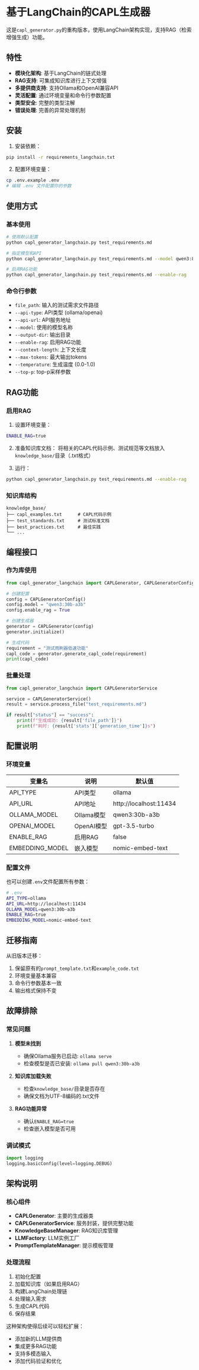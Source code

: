 # 基于LangChain的CAPL生成器

这是`capl_generator.py`的重构版本，使用LangChain架构实现，支持RAG（检索增强生成）功能。

## 特性

- **模块化架构**: 基于LangChain的链式处理
- **RAG支持**: 可集成知识库进行上下文增强
- **多提供商支持**: 支持Ollama和OpenAI兼容API
- **灵活配置**: 通过环境变量和命令行参数配置
- **类型安全**: 完整的类型注解
- **错误处理**: 完善的异常处理机制

## 安装

1. 安装依赖：
```bash
pip install -r requirements_langchain.txt
```

2. 配置环境变量：
```bash
cp .env.example .env
# 编辑 .env 文件配置你的参数
```

## 使用方式

### 基本使用

```bash
# 使用默认配置
python capl_generator_langchain.py test_requirements.md

# 指定模型和API
python capl_generator_langchain.py test_requirements.md --model qwen3:8b --api-url http://localhost:11434

# 启用RAG功能
python capl_generator_langchain.py test_requirements.md --enable-rag
```

### 命令行参数

- `file_path`: 输入的测试需求文件路径
- `--api-type`: API类型 (ollama/openai)
- `--api-url`: API服务地址
- `--model`: 使用的模型名称
- `--output-dir`: 输出目录
- `--enable-rag`: 启用RAG功能
- `--context-length`: 上下文长度
- `--max-tokens`: 最大输出tokens
- `--temperature`: 生成温度 (0.0-1.0)
- `--top-p`: top-p采样参数

## RAG功能

### 启用RAG

1. 设置环境变量：
```bash
ENABLE_RAG=true
```

2. 准备知识库文档：
将相关的CAPL代码示例、测试规范等文档放入`knowledge_base/`目录（.txt格式）

3. 运行：
```bash
python capl_generator_langchain.py test_requirements.md --enable-rag
```

### 知识库结构

```
knowledge_base/
├── capl_examples.txt      # CAPL代码示例
├── test_standards.txt     # 测试标准文档
├── best_practices.txt     # 最佳实践
└── ...
```

## 编程接口

### 作为库使用

```python
from capl_generator_langchain import CAPLGenerator, CAPLGeneratorConfig

# 创建配置
config = CAPLGeneratorConfig()
config.model = "qwen3:30b-a3b"
config.enable_rag = True

# 创建生成器
generator = CAPLGenerator(config)
generator.initialize()

# 生成代码
requirement = "测试雨刷器低速功能"
capl_code = generator.generate_capl_code(requirement)
print(capl_code)
```

### 批量处理

```python
from capl_generator_langchain import CAPLGeneratorService

service = CAPLGeneratorService()
result = service.process_file("test_requirements.md")

if result["status"] == "success":
    print(f"生成成功: {result['file_path']}")
    print(f"耗时: {result['stats']['generation_time']}s")
```

## 配置说明

### 环境变量

| 变量名 | 说明 | 默认值 |
|--------|------|--------|
| API_TYPE | API类型 | ollama |
| API_URL | API地址 | http://localhost:11434 |
| OLLAMA_MODEL | Ollama模型 | qwen3:30b-a3b |
| OPENAI_MODEL | OpenAI模型 | gpt-3.5-turbo |
| ENABLE_RAG | 启用RAG | false |
| EMBEDDING_MODEL | 嵌入模型 | nomic-embed-text |

### 配置文件

也可以创建`.env`文件配置所有参数：
```bash
# .env
API_TYPE=ollama
API_URL=http://localhost:11434
OLLAMA_MODEL=qwen3:30b-a3b
ENABLE_RAG=true
EMBEDDING_MODEL=nomic-embed-text
```

## 迁移指南

从旧版本迁移：

1. 保留原有的`prompt_template.txt`和`example_code.txt`
2. 环境变量基本兼容
3. 命令行参数基本一致
4. 输出格式保持不变

## 故障排除

### 常见问题

1. **模型未找到**
   - 确保Ollama服务已启动: `ollama serve`
   - 检查模型是否已安装: `ollama pull qwen3:30b-a3b`

2. **知识库加载失败**
   - 检查`knowledge_base/`目录是否存在
   - 确保文档为UTF-8编码的.txt文件

3. **RAG功能异常**
   - 确认`ENABLE_RAG=true`
   - 检查嵌入模型是否可用

### 调试模式

```python
import logging
logging.basicConfig(level=logging.DEBUG)
```

## 架构说明

### 核心组件

- **CAPLGenerator**: 主要的生成器类
- **CAPLGeneratorService**: 服务封装，提供完整功能
- **KnowledgeBaseManager**: RAG知识库管理
- **LLMFactory**: LLM实例工厂
- **PromptTemplateManager**: 提示模板管理

### 处理流程

1. 初始化配置
2. 加载知识库（如果启用RAG）
3. 构建LangChain处理链
4. 处理输入需求
5. 生成CAPL代码
6. 保存结果

这种架构使得后续可以轻松扩展：
- 添加新的LLM提供商
- 集成更多RAG功能
- 支持多模态输入
- 添加代码验证和优化
